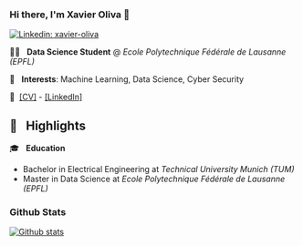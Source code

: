 ### Hi there, I'm Xavier Oliva 👋

[![Linkedin: xavier-oliva](https://img.shields.io/badge/xavoliva6-blue?style=flat-square&logo=Linkedin&logoColor=white&link=https://www.linkedin.com/in/xavier-oliva/)](https://www.linkedin.com/in/xavier-oliva/)

:man_teacher: &nbsp; **Data Science Student** @ *Ecole Polytechnique Fédérale de Lausanne (EPFL)*

:telescope: &nbsp; **Interests**: Machine Learning, Data Science, Cyber Security

:link:&nbsp;
[[CV]](https://docs.google.com/viewer?url=https://github.com/xavoliva6/xavoliva6/raw/main/cv_oliva.pdf) -
[[LinkedIn]](https://linkedin.com/in/xavier-oliva)

## :flashlight: &nbsp; Highlights	
:mortar_board: &nbsp; **Education**
* Bachelor in Electrical Engineering at *Technical University Munich (TUM)*
* Master in Data Science at *Ecole Polytechnique Fédérale de Lausanne (EPFL)*

### Github Stats
[![Github stats](https://github-readme-stats.vercel.app/api?username=xavoliva6)](https://github.com/anuraghazra/github-readme-stats)


<!--
### Most Used Languages
[![Top Langs](https://github-readme-stats.vercel.app/api/top-langs/?username=xavoliva6&layout=compact)](https://github.com/anuraghazra/github-readme-stats)
- 🔭 I’m currently working on ...
- 👯 I’m looking to collaborate on ...
- 🤔 I’m looking for help with ...
- 💬 Ask me about ...
- 😄 Pronouns: ...
- ⚡ Fun fact: ...
-->
